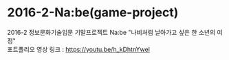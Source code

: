 # 2016-2-Na:be(game-project)
2016-2 정보문화기술입문 기말프로젝트 Na:be "나비처럼 날아가고 싶은 한 소년의 여정"
<br>
포트폴리오 영상 링크 : https://youtu.be/h_kDhtnYweI
